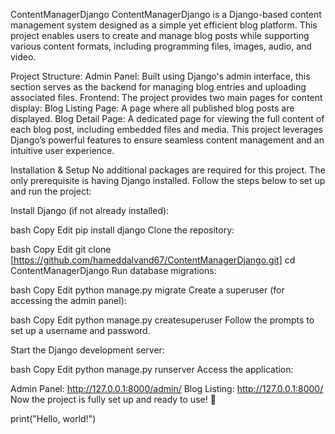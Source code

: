 ContentManagerDjango
ContentManagerDjango is a Django-based content management system designed as a simple yet efficient blog platform. This project enables users to create and manage blog posts while supporting various content formats, including programming files, images, audio, and video.

Project Structure:
Admin Panel: Built using Django's admin interface, this section serves as the backend for managing blog entries and uploading associated files.
Frontend: The project provides two main pages for content display:
Blog Listing Page: A page where all published blog posts are displayed.
Blog Detail Page: A dedicated page for viewing the full content of each blog post, including embedded files and media.
This project leverages Django’s powerful features to ensure seamless content management and an intuitive user experience.


Installation & Setup
No additional packages are required for this project. The only prerequisite is having Django installed. Follow the steps below to set up and run the project:

Install Django (if not already installed):

bash
Copy
Edit
pip install django
Clone the repository:

bash
Copy
Edit
git clone [https://github.com/hameddalvand67/ContentManagerDjango.git]
cd ContentManagerDjango
Run database migrations:

bash
Copy
Edit
python manage.py migrate
Create a superuser (for accessing the admin panel):

bash
Copy
Edit
python manage.py createsuperuser
Follow the prompts to set up a username and password.

Start the Django development server:

bash
Copy
Edit
python manage.py runserver
Access the application:

Admin Panel: http://127.0.0.1:8000/admin/
Blog Listing: http://127.0.0.1:8000/
Now the project is fully set up and ready to use! 🚀


print("Hello, world!")

